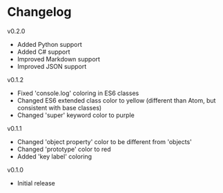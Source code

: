 # Changelog
v0.2.0
- Added Python support
- Added C# support
- Improved Markdown support
- Improved JSON support

v0.1.2
- Fixed 'console.log' coloring in ES6 classes
- Changed ES6 extended class color to yellow (different than Atom, but consistent with base classes)
- Changed 'super' keyword color to purple

v0.1.1
- Changed 'object property' color to be different from 'objects'
- Changed 'prototype' color to red
- Added 'key label' coloring

v0.1.0
- Initial release